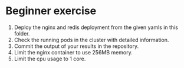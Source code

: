 # Beginner exercise

1. Deploy the nginx and redis deployment from the given yamls in this folder.
2. Check the running pods in the cluster with detailed information.
3. Commit the output of your results in the repository.
4. Limit the nginx container to use 256MB memory.
5. Limit the cpu usage to 1 core.
